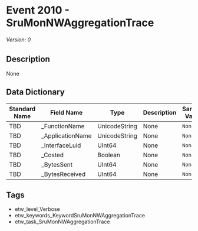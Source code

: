 # Event 2010 - SruMonNWAggregationTrace
###### Version: 0

## Description
None

## Data Dictionary
|Standard Name|Field Name|Type|Description|Sample Value|
|---|---|---|---|---|
|TBD|_FunctionName|UnicodeString|None|`None`|
|TBD|_ApplicationName|UnicodeString|None|`None`|
|TBD|_InterfaceLuid|UInt64|None|`None`|
|TBD|_Costed|Boolean|None|`None`|
|TBD|_BytesSent|UInt64|None|`None`|
|TBD|_BytesReceived|UInt64|None|`None`|

## Tags
* etw_level_Verbose
* etw_keywords_KeywordSruMonNWAggregationTrace
* etw_task_SruMonNWAggregationTrace